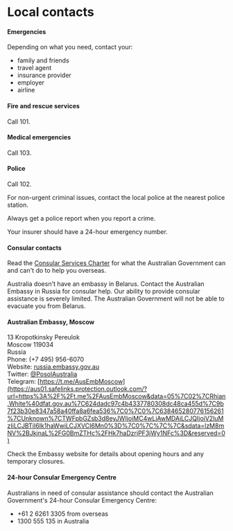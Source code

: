 # Local contacts

#### Emergencies

Depending on what you need, contact your:

* family and friends
* travel agent
* insurance provider
* employer
* airline

#### Fire and rescue services

Call 101.

#### Medical emergencies

Call 103.

#### Police

Call 102.

For non-urgent criminal issues, contact the local police at the nearest police station.

Always get a police report when you report a crime.

Your insurer should have a 24-hour emergency number.

#### Consular contacts

Read the [Consular Services Charter](/consular-services/consular-services-charter "Consular Services Charter") for what the Australian Government can and can't do to help you overseas.

Australia doesn't have an embassy in Belarus. Contact the Australian Embassy in Russia for consular help. Our ability to provide consular assistance is severely limited. The Australian Government will not be able to evacuate you from Belarus.

#### **Australian Embassy, Moscow**

13 Kropotkinsky Pereulok  
Moscow 119034  
Russia  
Phone: (+7 495) 956-6070  
Website: [russia.embassy.gov.au](https://aus01.safelinks.protection.outlook.com/?url=http%3A%2F%2Frussia.embassy.gov.au%2F&data=05%7C01%7Ctravel.advice%40dfat.gov.au%7C0411596d04ea407c6c5f08da9092e757%7C9b7f23b30e8347a58a40ffa8a6fea536%7C0%7C0%7C637981257859091702%7CUnknown%7CTWFpbGZsb3d8eyJWIjoiMC4wLjAwMDAiLCJQIjoiV2luMzIiLCJBTiI6Ik1haWwiLCJXVCI6Mn0%3D%7C3000%7C%7C%7C&sdata=RZZwSwVn13TJhJ%2FLKPoTFPAtt6IxTwhJf57WGHlf6bg%3D&reserved=0)  
Twitter: [@PosolAustralia](https://aus01.safelinks.protection.outlook.com/?url=https%3A%2F%2Ftwitter.com%2FPosolAustralia&data=05%7C01%7Ctravel.advice%40dfat.gov.au%7C0411596d04ea407c6c5f08da9092e757%7C9b7f23b30e8347a58a40ffa8a6fea536%7C0%7C0%7C637981257859091702%7CUnknown%7CTWFpbGZsb3d8eyJWIjoiMC4wLjAwMDAiLCJQIjoiV2luMzIiLCJBTiI6Ik1haWwiLCJXVCI6Mn0%3D%7C3000%7C%7C%7C&sdata=M2OzAwRewQDYEuxmcRIcVJl%2BsS5EPLzAyWxTRS9qhaM%3D&reserved=0)  
Telegram: [https://t.me/AusEmbMoscow](https://aus01.safelinks.protection.outlook.com/?url=https%3A%2F%2Ft.me%2FAusEmbMoscow&data=05%7C02%7CRhian.White%40dfat.gov.au%7C624dadc97c4b4337780308dc48ca455d%7C9b7f23b30e8347a58a40ffa8a6fea536%7C0%7C0%7C638465280776156261%7CUnknown%7CTWFpbGZsb3d8eyJWIjoiMC4wLjAwMDAiLCJQIjoiV2luMzIiLCJBTiI6Ik1haWwiLCJXVCI6Mn0%3D%7C0%7C%7C%7C&sdata=lzM8mNV%2BJkjnaL%2FG0BmZTHc%2FHk7haDzrjPF3jWy1NFc%3D&reserved=0)

Check the Embassy website for details about opening hours and any temporary closures.

#### 24-hour Consular Emergency Centre

Australians in need of consular assistance should contact the Australian Government's 24-hour Consular Emergency Centre:

* +61 2 6261 3305 from overseas
* 1300 555 135 in Australia